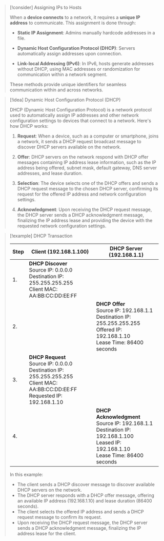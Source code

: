 > [!consider] Assigning IPs to Hosts
>
> When a **device connects** to a network, it requires a **unique IP address** to communicate. This assignment is done through:
>
> - **Static IP Assignment**: Admins manually hardcode addresses in a file. 
>
> - **Dynamic Host Configuration Protocol (DHCP)**: Servers automatically assign addresses upon connection.
>
> - **Link-local Addressing (IPv6)**: In IPv6, hosts generate addresses without DHCP, using MAC addresses or randomization for communication within a network segment.
>
> These methods provide unique identifiers for seamless communication within and across networks.

> [!idea] Dynamic Host Configuration Protocol (DHCP)
>
> DHCP (Dynamic Host Configuration Protocol) is a network protocol used to automatically assign IP addresses and other network configuration settings to devices that connect to a network. Here's how DHCP works:
>
> 1. **Request**: When a device, such as a computer or smartphone, joins a network, it sends a DHCP request broadcast message to discover DHCP servers available on the network.
>
> 2. **Offer**: DHCP servers on the network respond with DHCP offer messages containing IP address lease information, such as the IP address being offered, subnet mask, default gateway, DNS server addresses, and lease duration.
>
> 3. **Selection**: The device selects one of the DHCP offers and sends a DHCP request message to the chosen DHCP server, confirming its request for the offered IP address and network configuration settings.
>
> 4. **Acknowledgment**: Upon receiving the DHCP request message, the DHCP server sends a DHCP acknowledgment message, finalizing the IP address lease and providing the device with the requested network configuration settings.
>


> [!example] DHCP Transaction
>
>
> | Step | Client (192.168.1.100) | DHCP Server (192.168.1.1) |
> |------|-------------------------|-------------------------|
> | 1.   | **DHCP Discover**<br>Source IP: 0.0.0.0<br>Destination IP: 255.255.255.255<br>Client MAC: AA:BB:CC:DD:EE:FF |       |
> | 2.   |       | **DHCP Offer**<br>Source IP: 192.168.1.1<br>Destination IP: 255.255.255.255<br>Offered IP: 192.168.1.10<br>Lease Time: 86400 seconds |
> | 3.   | **DHCP Request**<br>Source IP: 0.0.0.0<br>Destination IP: 255.255.255.255<br>Client MAC: AA:BB:CC:DD:EE:FF<br>Requested IP: 192.168.1.10 |       |
> | 4.   |       | **DHCP Acknowledgment**<br>Source IP: 192.168.1.1<br>Destination IP: 192.168.1.100<br>Leased IP: 192.168.1.10<br>Lease Time: 86400 seconds |
>
> In this example:
>
> - The client sends a DHCP discover message to discover available DHCP servers on the network.
> - The DHCP server responds with a DHCP offer message, offering an available IP address (192.168.1.10) and lease duration (86400 seconds).
> - The client selects the offered IP address and sends a DHCP request message to confirm its request.
> - Upon receiving the DHCP request message, the DHCP server sends a DHCP acknowledgment message, finalizing the IP address lease for the client.

